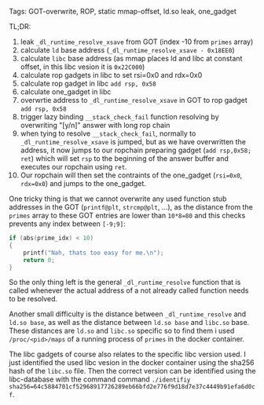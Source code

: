 Tags: GOT-overwrite, ROP, static mmap-offset, ld.so leak, one_gadget

TL;DR:

1. leak `_dl_runtime_resolve_xsave` from GOT (index -10 from `primes` array)
2. calculate `ld` base address (`_dl_runtime_resolve_xsave - 0x18EE0`)
3. calculate `libc` base address (as mmap places ld and libc at constant offset, in this libc vesion it is `0x22C000`)
4. calculate rop gadgets in libc to set rsi=0x0 and rdx=0x0
5. calculate rop gadget in libc `add rsp, 0x58`
6. calculate one_gadget in libc
7. overwrtie address to `_dl_runtime_resolve_xsave` in GOT to rop gadget `add rsp, 0x58`
8. trigger lazy binding `__stack_check_fail` function resolving by overwriting "[y/n]" answer with long rop chain
9. when tying to resolve `__stack_check_fail`, normally to `_dl_runtime_resolve_xsave` is jumped, but as we have overwritten the address, it now jumps to our ropchain preparing gadget (`add rsp,0x58; ret`) which will set `rsp` to the beginning of the answer buffer and executes our ropchain using `ret`.
10. Our ropchain will then set the contraints of the one_gadget (`rsi=0x0`, `rdx=0x0`) and jumps to the one_gadget.

One tricky thing is that we cannot overwrite any used function stub addresses in the GOT (`printf@plt`, `strcmp@plt`, ...), as the distance from the `primes` array to these GOT entries are lower than `10*8=80` and this checks prevents any index between `[-9;9]`:

```c
if (abs(prime_idx) < 10)
{
	printf("Nah, thats too easy for me.\n");
	return 0;
}
```

So the only thing left is the general `_dl_runtime_resolve` function that is called whenever the actual address of a not already called function needs to be resolved.

Another small difficulty is the distance between `_dl_runtime_resolve` and `ld.so base`, as well as the distance between `ld.so base` and `libc.so` base. These distances are `ld.so` and `libc.so` specific so to find them i used `/proc/<pid>/maps` of a running process of `primes` in the docker container.

The libc gadgets of course also relates to the specific libc version used. I just identified the used libc vesion in the docker container using the sha256 hash of the `libc.so` file. Then the correct version can be identified using the libc-database with the command command `./identifiy sha256=64c5884701cf52968917726289eb66bfd2e776f9d18d7e37c4449b91efa6d0cf`.
